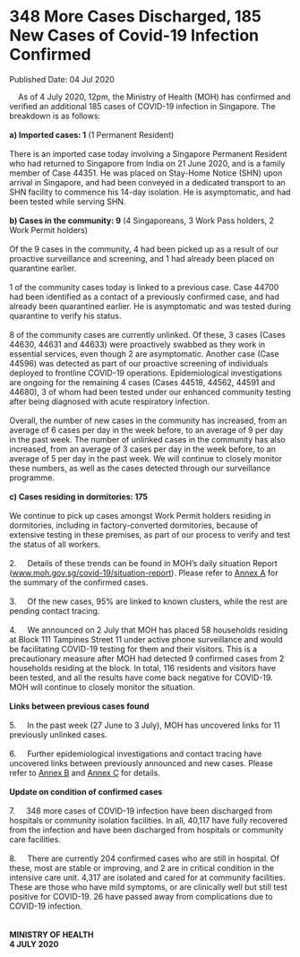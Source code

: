 <html>
    <meta http-equiv="Content-Type" content="text/html; charset=utf-8"/>
    <meta charset="utf-8"/>
    <title>348 More Cases Discharged, 185 New Cases of Covid-19 Infection Confirmed</title>
    <body><h1>348 More Cases Discharged, 185 New Cases of Covid-19 Infection Confirmed</h1>
    <p>Published Date: 04 Jul 2020</p> &nbsp; &nbsp; As of 4 July 2020, 12pm, the Ministry of Health (MOH) has confirmed and verified an additional 185 cases of COVID-19 infection in Singapore. The breakdown is as follows:&nbsp;<br><br><strong>a) Imported cases: 1</strong> (1 Permanent Resident)<br><br>There is an imported case today involving a Singapore Permanent Resident who had returned to Singapore from India on 21 June 2020, and is a family member of Case 44351. He was placed on Stay-Home Notice (SHN) upon arrival in Singapore, and had been conveyed in a dedicated transport to an SHN facility to commence his 14-day isolation. He is asymptomatic, and had been tested while serving SHN.<br><br><strong>b) Cases in the community: 9</strong> (4 Singaporeans, 3 Work Pass holders, 2 Work Permit holders)<br><br>Of the 9 cases in the community, 4 had been picked up as a result of our proactive surveillance and screening, and 1 had already been placed on quarantine earlier.&nbsp;<br><br>1 of the community cases today is linked to a previous case. Case 44700 had been identified as a contact of a previously confirmed case, and had already been quarantined earlier. He is asymptomatic and was tested during quarantine to verify his status.&nbsp;<br><br>8 of the community cases are currently unlinked. Of these, 3 cases (Cases 44630, 44631 and 44633) were proactively swabbed as they work in essential services, even though 2 are asymptomatic. Another case (Case 44596) was detected as part of our proactive screening of individuals deployed to frontline COVID-19 operations. Epidemiological investigations are ongoing for the remaining 4 cases (Cases 44518, 44562, 44591 and 44680), 3 of whom had been tested under our enhanced community testing after being diagnosed with acute respiratory infection.<br><br>Overall, the number of new cases in the community has increased, from an average of 6 cases per day in the week before, to an average of 9 per day in the past week. The number of unlinked cases in the community has also increased, from an average of 3 cases per day in the week before, to an average of 5 per day in the past week. We will continue to closely monitor these numbers, as well as the cases detected through our surveillance programme.<br><br><strong>c) Cases residing in dormitories: 175</strong><br><br>We continue to pick up cases amongst Work Permit holders residing in dormitories, including in factory-converted dormitories, because of extensive testing in these premises, as part of our process to verify and test the status of all workers.&nbsp;<br><br>2.&nbsp; &nbsp; &nbsp;Details of these trends can be found in MOH’s daily situation Report (<a href="http://www.moh.gov.sg/covid-19/situation-report/" title="" class="" target="">www.moh.gov.sg/covid-19/situation-report</a>). Please refer to <a href="/docs/librariesprovider5/default-document-library/annex-abf1725b8c2434f9e9b8d98f841cced2c.pdf?sfvrsn=fe845df3_0" title="Annex A">Annex A</a>&nbsp;for the summary of the confirmed cases.&nbsp;<br><br>3.&nbsp; &nbsp; &nbsp;Of the new cases, 95% are linked to known clusters, while the rest are pending contact tracing.&nbsp;<br><br>4.&nbsp; &nbsp; &nbsp;We announced on 2 July that MOH has placed 58 households residing at Block 111 Tampines Street 11 under active phone surveillance and would be facilitating COVID-19 testing for them and their visitors. This is a precautionary measure after MOH had detected 9 confirmed cases from 2 households residing at the block. In total, 116 residents and visitors have been tested, and all the results have come back negative for COVID-19. MOH will continue to closely monitor the situation.&nbsp;<br><br><strong>Links between previous cases found</strong><br><br>5.&nbsp; &nbsp; &nbsp;In the past week (27 June to 3 July), MOH has uncovered links for 11 previously unlinked cases.&nbsp;<br><br>6.&nbsp; &nbsp; &nbsp;Further epidemiological investigations and contact tracing have uncovered links between previously announced and new cases. Please refer to <a href="/docs/librariesprovider5/default-document-library/annex-b1e122037f3574ffdb5b50f7884e00957.pdf?sfvrsn=700ca8e9_0" title="Annex B">Annex B</a>&nbsp;and <a href="/docs/librariesprovider5/default-document-library/annex-cd480cd480f4243b5a7fe57b95f867445.pdf?sfvrsn=bac9c1a5_0" title="Annex C">Annex C</a>&nbsp;for details.&nbsp;<br><br><strong>Update on condition of confirmed cases</strong><br><br>7.&nbsp; &nbsp; &nbsp;348 more cases of COVID-19 infection have been discharged from hospitals or community isolation facilities. In all, 40,117 have fully recovered from the infection and have been discharged from hospitals or community care facilities.&nbsp;<br><br>8.&nbsp; &nbsp; &nbsp;There are currently 204 confirmed cases who are still in hospital. Of these, most are stable or improving, and 2 are in critical condition in the intensive care unit. 4,317 are isolated and cared for at community facilities. These are those who have mild symptoms, or are clinically well but still test positive for COVID-19. 26 have passed away from complications due to COVID-19 infection.&nbsp;<br><br><br><strong>MINISTRY OF HEALTH<br>4 JULY 2020</strong></body>
</html>
